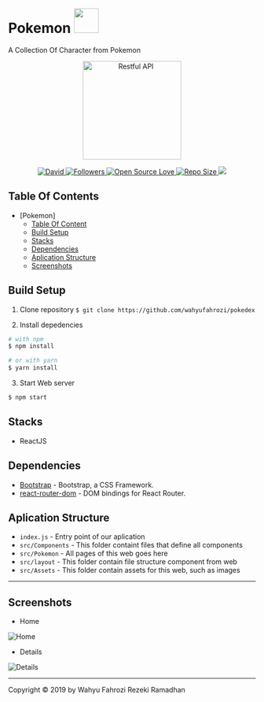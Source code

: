 # Pokemon <img src='https://i.ya-webdesign.com/images/gangster-pikachu-png-2.png' height=50px/>

A Collection Of Character from Pokemon

<p align="center">
  <a href="https://reactjs.org/">
    <img title="Restful API" height='200' src="https://cdn4.iconfinder.com/data/icons/logos-3/600/React.js_logo-512.png">
  </a>
</p>
<p align="center">
    <a href="#">
    <img alt="David" src="https://img.shields.io/david/dev/wahyufahrozi/FrontEndReact">
  </a>
  <a href="https://github.com/iyansr?tab=followers">
    <img title="Followers" src="https://img.shields.io/github/followers/wahyufahrozi?style=social">
  </a>
  <a href="#">
    <img title="Open Source Love" src="https://badges.frapsoft.com/os/v1/open-source.svg?v=102">
  </a>
  <a href="#">
    <img title="Repo Size" src="https://img.shields.io/github/repo-size/wahyufahrozi/FrontEndReact">
  </a>
  <a href="https://github.com/prettier/prettier"><img src="https://img.shields.io/badge/styled_with-prettier-ff69b4.svg"></a>
</p>

## Table Of Contents

- [Pokemon]
  - [Table Of Content](#table-of-content)
  - [Build Setup](#build-setup)
  - [Stacks](#stacks)
  - [Dependencies](#dependencies)
  - [Aplication Structure](#aplication-Structure)
  - [Screenshots](#screenshots)

## Build Setup

1. Clone repository
   `$ git clone https://github.com/wahyufahrozi/pokedex`

2. Install depedencies

```bash
# with npm
$ npm install

# or with yarn
$ yarn install
```

3. Start Web server

```bash
$ npm start
```

## Stacks

- ReactJS

## Dependencies

- [Bootstrap](https://www.npmjs.com/package/bootstrap) - Bootstrap, a CSS Framework.
- [react-router-dom](https://www.npmjs.com/package/react-router-dom) - DOM bindings for React Router.

## Aplication Structure

- `index.js` - Entry point of our aplication
- `src/Components` - This folder containt files that define all components
- `src/Pokemon` - All pages of this web goes here
- `src/layout` - This folder contain file structure component from web
- `src/Assets` - This folder contain assets for this web, such as images

---

## Screenshots

- Home

![Home](https://user-images.githubusercontent.com/22940581/72371494-1566a980-3737-11ea-8a7b-9cf53f51a27d.png)

- Details

![Details](https://user-images.githubusercontent.com/22940581/72371538-2ca59700-3737-11ea-888e-3443bc7c9e83.png)

---

Copyright © 2019 by Wahyu Fahrozi Rezeki Ramadhan
